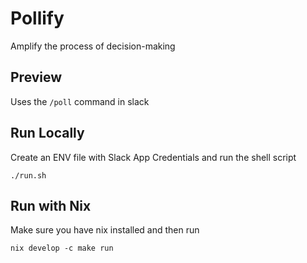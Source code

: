 # Pollify

Amplify the process of decision-making

## Preview

Uses the `/poll` command in slack

## Run Locally

Create an ENV file with Slack App Credentials and run the shell script

```
./run.sh
```

## Run with Nix

Make sure you have nix installed and then run

```
nix develop -c make run
```
